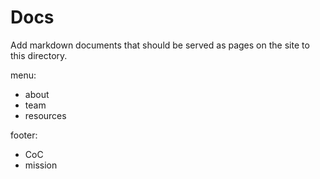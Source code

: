 # Docs

Add markdown documents that should be served as pages on the site to this directory.


menu:

- about
- team
- resources

footer:

- CoC
- mission
